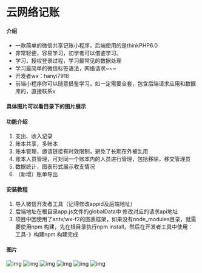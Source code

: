 # 云网络记账

#### 介绍
+ 一款简单的微信共享记账小程序，后端使用的是thinkPHP6.0
+ 非常轻便，容易学习，初学者可以借鉴学习。
+ 学习，授权登录过程，学习最常见的数据处理
+ 学习最简单的微信标签语法，网络请求~~~
+ 开发者wx：hanyi7918
+ 前端小程序你可以随意借鉴学习，如一定需要全套，包含后端请求应用和数据库的，直接联系v


#### 具体图片可以看目录下的图片展示

#### 功能介绍
1. 支出、收入记录
2. 账本共享，多账本
3. 账本管理，邀请链接有时效限制，避免了长期在外被乱用
4. 账本人员管理，可对同一个账本内的人员进行管理，包括移除，移交管理员
5. 数据统计，图表形式展示收支情况
6. （新增）账单导出




#### 安装教程

1. 导入微信开发者工具（记得修改appid及后端地址）
2. 后端地址在根目录app.js文件的globalData中  修改对应的请求api地址
3. 项目中因使用了antv/wx-f2的图表框架，如果没有node_modules目录，就需要使用npm 构建，先在根目录执行npm install，然后在开发者工具中使用：工具-》构建npm 构建完成


#### 图片
![img](https://gitee.com/hanyi365/jizhang-wechat/raw/master/jizhang1.png)
![img](https://gitee.com/hanyi365/jizhang-wechat/raw/master/jizhang2.png)
![img](https://gitee.com/hanyi365/jizhang-wechat/raw/master/jizhang3.png)
![img](https://gitee.com/hanyi365/jizhang-wechat/raw/master/jizhang4.png)
![img](https://gitee.com/hanyi365/jizhang-wechat/raw/master/jizhang5.png)
![img](https://gitee.com/hanyi365/jizhang-wechat/raw/master/jizhang6.png)










